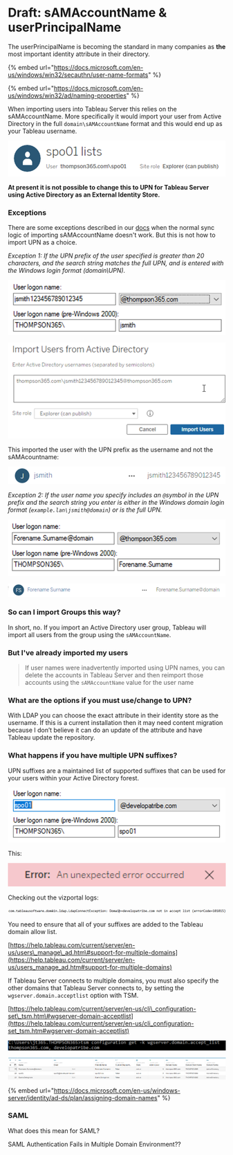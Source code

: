# Draft: sAMAccountName & userPrincipalName

The userPrincipalName is becoming the standard in many companies as **the** most important identity attribute in their directory.

{% embed url="https://docs.microsoft.com/en-us/windows/win32/secauthn/user-name-formats" %}

{% embed url="https://docs.microsoft.com/en-us/windows/win32/ad/naming-properties" %}

When importing users into Tableau Server this relies on the sAMAccountName. More specifically it would import your user from Active Directory in the full `domain\sAMAccountName` format and this would end up as your Tableau username.

![](../.gitbook/assets/image%20%2881%29.png)

**At present it is not possible to change this to UPN for Tableau Server using Active Directory as an External Identity Store.**

### Exceptions

There are some exceptions described in our [docs](https://help.tableau.com/current/server/en-us/users_manage_ad.htm) when the normal sync logic of importing sAMAccountName doesn't work. But this is not how to import UPN as a choice.

_Exception 1: If the UPN prefix of the user specified is greater than 20 characters, and the search string matches the full UPN, and is entered with the Windows login format \(domain\UPN\)._

![UPN prefix over 20 characters](../.gitbook/assets/image%20%2898%29.png)

![Import like this](../.gitbook/assets/image%20%28101%29.png)

This imported the user with the UPN prefix as the username and not the sAMAcountname:

![](../.gitbook/assets/image%20%2897%29.png)

_Exception 2: If the user name you specify includes an `@`symbol in the UPN prefix and the search string you enter is either in the Windows domain login format \(`example.lan\jsmith@domain`\) or is the full UPN._

![Another @!](../.gitbook/assets/image%20%2895%29.png)

![](../.gitbook/assets/image%20%2896%29.png)

### So can I import Groups this way?

In short, no. If you import an Active Directory user group, Tableau will import all users from the group using the `sAMAccountName`.  


### But I've already imported my users

> If user names were inadvertently imported using UPN names, you can delete the accounts in Tableau Server and then reimport those accounts using the `sAMAccountName` value for the user name

### What are the options if you must use/change to UPN?

With LDAP you can choose the exact attribute in their identity store as the username. If this is a current installation then it may need content migration because I don’t believe it can do an update of the attribute and have Tableau update the repository.

### 

### What happens if you have multiple UPN suffixes?

UPN suffixes are a maintained list of supported suffixes that can be used for your users within your Active Directory forest.

![A user with a different UPN suffix to the ](../.gitbook/assets/image%20%2899%29.png)

This:

![](../.gitbook/assets/image%20%2882%29.png)

Checking out the vizportal logs:

![](../.gitbook/assets/image%20%2880%29.png)

You need to ensure that all of your suffixes are added to the Tableau domain allow list.

[https://help.tableau.com/current/server/en-us/users\_manage\_ad.htm\#support-for-multiple-domains](https://help.tableau.com/current/server/en-us/users_manage_ad.htm#support-for-multiple-domains)

If Tableau Server connects to multiple domains, you must also specify the other domains that Tableau Server connects to, by setting the `wgserver.domain.acceptlist` option with TSM. 

[https://help.tableau.com/current/server/en-us/cli\_configuration-set\_tsm.htm\#wgserver-domain-acceptlist](https://help.tableau.com/current/server/en-us/cli_configuration-set_tsm.htm#wgserver-domain-acceptlist)

![](../.gitbook/assets/image%20%28102%29.png)

![Repository](../.gitbook/assets/image%20%28100%29.png)

{% embed url="https://docs.microsoft.com/en-us/windows-server/identity/ad-ds/plan/assigning-domain-names" %}



### 

### SAML

What does this mean for SAML?

SAML Authentication Fails in Multiple Domain Environment??





